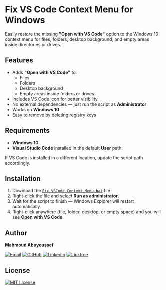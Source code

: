 # Fix VS Code Context Menu for Windows

Easily restore the missing **"Open with VS Code"** option to the Windows 10 context menu for files, folders, desktop background, and empty areas inside directories or drives.

## Features

- Adds **"Open with VS Code"** to:
  - Files
  - Folders
  - Desktop background
  - Empty areas inside folders or drives
- Includes VS Code icon for better visibility
- No external dependencies — just run the script as **Administrator**
- Works on **Windows 10**
- Easy to remove by deleting registry keys

## Requirements

- **Windows 10**
- **Visual Studio Code** installed in the default **User** path:

If VS Code is installed in a different location, update the script path accordingly.

## Installation

1. Download the [`Fix_VSCode_Context_Menu.bat`](Fix_VSCode_Context_Menu.bat) file.
2. Right-click the file and select **Run as administrator**.
3. Wait for the script to finish — Windows Explorer will restart automatically.
4. Right-click anywhere (file, folder, desktop, or empty space) and you will see **Open with VS Code**.

## Author

**Mahmoud Abuyoussef**

[![Email](https://img.shields.io/badge/Email-D14836?style=flat&logo=gmail&logoColor=white)](mailto:mahmoudabuyoussef5@gmail.com)
[![GitHub](https://img.shields.io/badge/GitHub-181717?style=flat&logo=github&logoColor=white)](https://github.com/mahmoud-abuyoussef)
[![LinkedIn](https://img.shields.io/badge/LinkedIn-0077B5?style=flat&logo=linkedin&logoColor=white)](https://www.linkedin.com/in/mahmoudabuyoussef)
[![Linktree](https://img.shields.io/badge/Linktree-39E09B?style=flat&logo=linktree&logoColor=white)](https://linktr.ee/mahmoudabuyoussef)

## License

[![MIT License](https://img.shields.io/badge/License-MIT-yellow.svg)](https://github.com/mahmoud-abuyoussef/Fix_VSCode_Context_Menu/blob/main/LICENSE)

